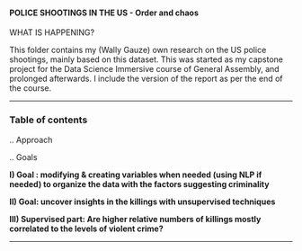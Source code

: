 #### POLICE SHOOTINGS IN THE US - Order and chaos

WHAT IS HAPPENING?

This folder contains my (Wally Gauze) own research on the US police shootings, mainly based on this dataset. This was started as my capstone project for the Data Science Immersive course of General Assembly, and prolonged afterwards.
I include the version of the report as per the end of the course.

---

### Table of contents


.. Approach

.. Goals

__I) Goal : modifying & creating variables when needed (using NLP if needed) to organize the data with the factors suggesting criminality__

__II) Goal: uncover insights in the killings with unsupervised techniques__

__III) Supervised part: Are higher relative numbers of killings mostly correlated to the levels of violent crime?__

---
